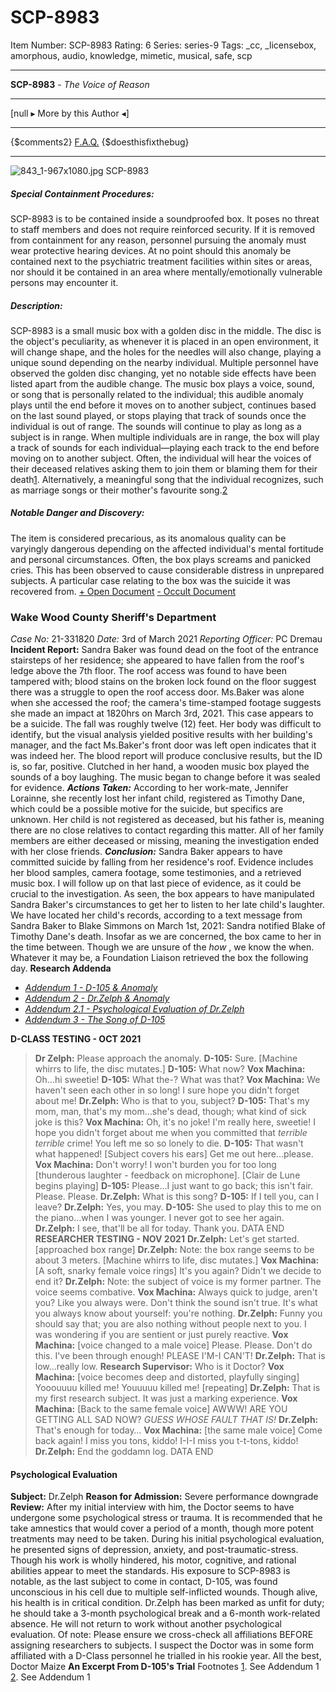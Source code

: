 # SCP-8983
Item Number: SCP-8983
Rating: 6
Series: series-9
Tags: _cc, _licensebox, amorphous, audio, knowledge, mimetic, musical, safe, scp

---

**SCP-8983** \- _The Voice of Reason_
* * *
[null ▸ More by this Author ◂]
* * *
{$comments2}
[F.A.Q.](https://scp-wiki.wikidot.com/component:info-ayers)
{$doesthisfixthebug}
* * *
![843_1-967x1080.jpg](https://s3.amazonaws.com/cdn.caseantiques.com/wp-content/uploads/auctions/2015_07_18/843_1-967x1080.jpg)
SCP-8983
##### **Special Containment Procedures:**
SCP-8983 is to be contained inside a soundproofed box. It poses no threat to staff members and does not require reinforced security.
If it is removed from containment for any reason, personnel pursuing the anomaly must wear protective hearing devices.
At no point should this anomaly be contained next to the psychiatric treatment facilities within sites or areas, nor should it be contained in an area where mentally/emotionally vulnerable persons may encounter it.
##### **Description:**
SCP-8983 is a small music box with a golden disc in the middle. The disc is the object's peculiarity, as whenever it is placed in an open environment, it will change shape, and the holes for the needles will also change, playing a unique sound depending on the nearby individual.
Multiple personnel have observed the golden disc changing, yet no notable side effects have been listed apart from the audible change.
The music box plays a voice, sound, or song that is personally related to the individual; this audible anomaly plays until the end before it moves on to another subject, continues based on the last sound played, or stops playing that track of sounds once the individual is out of range.
The sounds will continue to play as long as a subject is in range.
When multiple individuals are in range, the box will play a track of sounds for each individual—playing each track to the end before moving on to another subject.
Often, the individual will hear the voices of their deceased relatives asking them to join them or blaming them for their death[1](javascript:;). Alternatively, a meaningful song that the individual recognizes, such as marriage songs or their mother's favourite song.[2](javascript:;)
##### **Notable Danger and Discovery:**
The item is considered precarious, as its anomalous quality can be varyingly dangerous depending on the affected individual's mental fortitude and personal circumstances.
Often, the box plays screams and panicked cries. This has been observed to cause considerable distress in unprepared subjects. A particular case relating to the box was the suicide it was recovered from.
[\+ Open Document](javascript:;)
[\- Occult Document](javascript:;)
### **Wake Wood County Sheriff's Department**
_Case No:_ 21-331820
_Date:_ 3rd of March 2021
_Reporting Officer:_ PC Dremau
**Incident Report:**
Sandra Baker was found dead on the foot of the entrance stairsteps of her residence; she appeared to have fallen from the roof's ledge above the 7th floor. The roof access was found to have been tampered with; blood stains on the broken lock found on the floor suggest there was a struggle to open the roof access door.
Ms.Baker was alone when she accessed the roof; the camera's time-stamped footage suggests she made an impact at 1820hrs on March 3rd, 2021. This case appears to be a suicide.
The fall was roughly twelve (12) feet.
Her body was difficult to identify, but the visual analysis yielded positive results with her building's manager, and the fact Ms.Baker's front door was left open indicates that it was indeed her.
The blood report will produce conclusive results, but the ID is, so far, positive.
Clutched in her hand, a wooden music box played the sounds of a boy laughing. The music began to change before it was sealed for evidence.
**_Actions Taken:_**
According to her work-mate, Jennifer Lorainne, she recently lost her infant child, registered as Timothy Dane, which could be a possible motive for the suicide, but specifics are unknown. Her child is not registered as deceased, but his father is, meaning there are no close relatives to contact regarding this matter.
All of her family members are either deceased or missing, meaning the investigation ended with her close friends.
**_Conclusion:_**
Sandra Baker appears to have committed suicide by falling from her residence's roof. Evidence includes her blood samples, camera footage, some testimonies, and a retrieved music box.
I will follow up on that last piece of evidence, as it could be crucial to the investigation.
As seen, the box appears to have manipulated Sandra Baker's circumstances to get her to listen to her late child's laughter.
We have located her child's records, according to a text message from Sandra Baker to Blake Simmons on March 1st, 2021: Sandra notified Blake of Timothy Dane's death. Insofar as we are concerned, the box came to her in the time between.
Though we are unsure of the _how_ , we know the when. Whatever it may be, a Foundation Liaison retrieved the box the following day.
**Research Addenda**
  * [_Addendum 1 - D-105 & Anomaly_](javascript:;)
  * [_Addendum 2 - Dr.Zelph & Anomaly_](javascript:;)
  * [_Addendum 2.1 - Psychological Evaluation of Dr.Zelph_](javascript:;)
  * [_Addendum 3 - The Song of D-105_](javascript:;)

**D-CLASS TESTING - OCT 2021**
> **Dr Zelph:** Please approach the anomaly.
> **D-105:** Sure.
> [Machine whirrs to life, the disc mutates.]
> **D-105:** What now?
> **Vox Machina:** Oh…hi sweetie!
> **D-105:** What the-? What was that?
> **Vox Machina:** We haven't seen each other in so long! I sure hope you didn't forget about me!
> **Dr.Zelph:** Who is that to you, subject?
> **D-105:** That's my mom, man, that's my mom…she's dead, though; what kind of sick joke is this?
> **Vox Machina:** Oh, it's no joke! I'm really here, sweetie! I hope you didn't forget about me when you committed that _terrible terrible_ crime! You left me so so lonely to die.
> **D-105:** That wasn't what happened! [Subject covers his ears] Get me out here…please.
> **Vox Machina:** Don't worry! I won't burden you for too long [thunderous laughter - feedback on microphone].
> [Clair de Lune begins playing]
> **D-105:** Please…I just want to go back; this isn't fair. Please. Please.
> **Dr.Zelph:** What is this song?
> **D-105:** If I tell you, can I leave?
> **Dr.Zelph:** Yes, you may.
> **D-105:** She used to play this to me on the piano…when I was younger. I never got to see her again.
> **Dr.Zelph:** I see, that'll be all for today. Thank you.
> DATA END
**RESEARCHER TESTING - NOV 2021**
> **Dr.Zelph:** Let's get started. [approached box range]
> **Dr.Zelph:** Note: the box range seems to be about 3 meters.
> [Machine whirrs to life, disc mutates.]
> **Vox Machina:** [A soft, snarky female voice rings] It's you again? Didn't we decide to end it?
> **Dr.Zelph:** Note: the subject of voice is my former partner. The voice seems combative.
> **Vox Machina:** Always quick to judge, aren't you? Like you always were. Don't think the sound isn't true. It's what you always know about yourself: you're nothing.
> **Dr.Zelph:** Funny you should say that; you are also nothing without people next to you. I was wondering if you are sentient or just purely reactive.
> **Vox Machina:** [voice changed to a male voice] Please. Please. Don't do this. I've been through enough! PLEASE I'M-I CAN'T!
> **Dr.Zelph:** That is low…really low.
> **Research Supervisor:** Who is it Doctor?
> **Vox Machina:** [voice becomes deep and distorted, playfully singing] Yooouuuu killed me! Youuuuu killed me! [repeating]
> **Dr.Zelph:** That is my first research subject. It was just a marking experience.
> **Vox Machina:** [Back to the same female voice] AWWW! ARE YOU GETTING ALL SAD NOW? _GUESS WHOSE FAULT THAT IS!_
> **Dr.Zelph:** That's enough for today…
> **Vox Machina:** [the same male voice] Come back again! I miss you tons, kiddo! I-I-I miss you t-t-tons, kiddo!
> **Dr.Zelph:** End the goddamn log.
> DATA END
#### **Psychological Evaluation**
**Subject:** Dr.Zelph
**Reason for Admission:** Severe performance downgrade
**Review:**
After my initial interview with him, the Doctor seems to have undergone some psychological stress or trauma. It is recommended that he take amnestics that would cover a period of a month, though more potent treatments may need to be taken.
During his initial psychological evaluation, he presented signs of depression, anxiety, and post-traumatic-stress. Though his work is wholly hindered, his motor, cognitive, and rational abilities appear to meet the standards.
His exposure to SCP-8983 is notable, as the last subject to come in contact, D-105, was found unconscious in his cell due to multiple self-inflicted wounds. Though alive, his health is in critical condition.
Dr.Zelph has been marked as unfit for duty; he should take a 3-month psychological break and a 6-month work-related absence. He will not return to work without another psychological evaluation.
Of note: Please ensure we cross-check all affiliations BEFORE assigning researchers to subjects. I suspect the Doctor was in some form affiliated with a D-Class personnel he trialled in his rookie year.
All the best,
Doctor Maize
**An Excerpt From D-105's Trial**
Footnotes
[1](javascript:;). See Addendum 1
[2](javascript:;). See Addendum 1